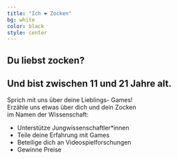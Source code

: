 ```yaml
---
title: "Ich ❤️ Zocken"
bg: white
color: black
style: center
---
```


## Du liebst zocken?

<span class="fa-stack subtlecircle" style="font-size:110px; background:rgba(68,106,135,0.1)">
  <i class="fa fa-circle fa-stack-2x text-white"></i>
  <i class="fa fa-gamepad fa-stack-1x text-blue"></i>
</span>

## Und bist zwischen 11 und 21 Jahre alt.

Sprich mit uns über deine Lieblings- Games!  
Erzähle uns etwas über dich und dein Zocken  
im Namen der Wissenschaft: 

* Unterstütze Jungwissenschaftler*innen
* Teile deine Erfahrung mit Games
* Beteilige dich an Videospielforschungen
* Gewinne Preise